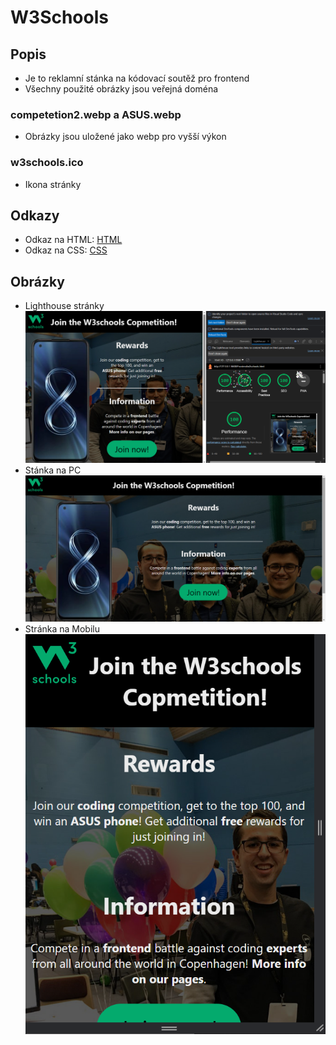 # **W3Schools**

## Popis
- Je to reklamní stánka na kódovací soutěž pro frontend
- Všechny použité obrázky jsou veřejná doména

### competetion2.webp a ASUS.webp
- Obrázky jsou uložené jako webp pro vyšší výkon

### w3schools.ico
- Ikona stránky

## Odkazy
- Odkaz na HTML: [HTML](https://github.com/Karel63/HtmlAndCSSWorks/blob/main/w3schools/w3schools.html)
- Odkaz na CSS: [CSS](https://github.com/Karel63/HtmlAndCSSWorks/blob/main/w3schools/w3schools.css)

## Obrázky
- Lighthouse stránky
![lighthouse](https://github.com/Karel63/HtmlAndCSSWorks/blob/main/w3schools/pictures/lighthouse.png)
- Stánka na PC
![desktop](https://github.com/Karel63/HtmlAndCSSWorks/blob/main/w3schools/pictures/desktop.png)
- Stránka na Mobilu
![mobile](https://github.com/Karel63/HtmlAndCSSWorks/blob/main/w3schools/pictures/mobile.png)
